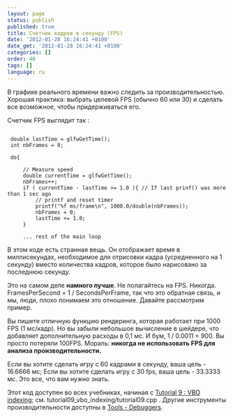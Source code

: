 ```yaml
---
layout: page
status: publish
published: true
title: Счетчик кадров в секунду (FPS)
date: '2012-01-28 16:24:41 +0100'
date_gmt: '2012-01-28 16:24:41 +0100'
categories: []
order: 40
tags: []
language: ru
---
```


В графике реального времени важно следить за производительностью. Хорошая практика: выбрать целевой FPS (обычно 60 или 30) и сделать все возможное, чтобы придерживаться его.

Счетчик FPS выглядит так :
```

 double lastTime = glfwGetTime();
 int nbFrames = 0;

 do{

     // Measure speed
     double currentTime = glfwGetTime();
     nbFrames++;
     if ( currentTime - lastTime >= 1.0 ){ // If last prinf() was more than 1 sec ago
         // printf and reset timer
         printf("%f ms/frame\n", 1000.0/double(nbFrames));
         nbFrames = 0;
         lastTime += 1.0;
     }

     ... rest of the main loop
```

В этом коде есть странная вещь. Он отображает время в миллисекундах, необходимое для отрисовки кадра (усредненного на 1 секунду) вместо количества кадров, которое было нарисовано за последнюю секунду.

Это на самом деле **намного лучше**. Не полагайтесь на FPS. Никогда. FramesPerSecond = 1 / SecondsPerFrame, так что это обратная связь, и мы, люди, плохо понимаем это отношение. Давайте рассмотрим пример.

Вы пишете отличную функцию рендеринга, которая работает при 1000 FPS (1 мс/кадр). Но вы забыли небольшое вычисление в шейдере, что добавляет дополнительную расходы в 0,1 мс. И бум, 1 / 0.0011 = 900. Вы просто потеряли 100FPS. Мораль: **никогда не использовать FPS для анализа производительности.**

Если вы хотите сделать игру с 60 кадрами в секунду, ваша цель - 16.6666 мс; Если вы хотите сделать игру с 30 fps, ваша цель - 33.3333 мс. Это все, что вам нужно знать.

Этот код доступен во всех учебниках, начиная с [Tutorial 9 : VBO indexing](http://www.opengl-tutorial.org/intermediate-tutorials/tutorial-9-vbo-indexing/); см. tutorial09_vbo_indexing/tutorial09.cpp . Другие инструменты производительности доступны в [Tools - Debuggers](http://www.opengl-tutorial.org/miscellaneous/useful-tools-links/#header-4).
